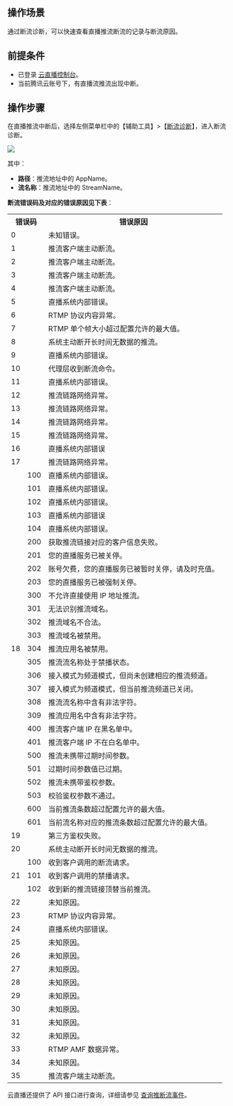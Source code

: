 
## 操作场景

通过断流诊断，可以快速查看直播推流断流的记录与断流原因。

## 前提条件
- 已登录 [云直播控制台](https://console.cloud.tencent.com/live)。
- 当前腾讯云账号下，有直播流推流出现中断。

## 操作步骤

在直播推流中断后，选择左侧菜单栏中的【辅助工具】>【[断流诊断](https://console.cloud.tencent.com/live/tools/streamevent)】，进入断流诊断。

![](https://main.qcloudimg.com/raw/58ca7fe1bef19c53d79f21b9c92b4680.png)

其中：
- **路径**：推流地址中的 AppName。
- **流名称**：推流地址中的 StreamName。

**断流错误码及对应的错误原因见下表**：

<table border='0' >
 <col >
 <col >
 <tr >
<th colspan='2' >错误码</td>
<th >错误原因</td>
 </tr>
 <tr >
<td colspan='2' >0</td>
<td >未知错误。</td>
 </tr>
 <tr >
<td colspan='2' >1</td>
<td >推流客户端主动断流。</td>
 </tr>
 <tr >
<td colspan='2' >2</td>
<td >推流客户端主动断流。</td>
 </tr>
 <tr >
<td colspan='2' >3</td>
<td>推流客户端主动断流。</td>
 </tr>
 <tr >
<td colspan='2' >4</td>
<td >推流客户端主动断流。</td>
 </tr>
 <tr>
<td colspan='2' >5</td>
<td >直播系统内部错误。</td>
 </tr>
 <tr >
<td colspan='2' >6</td>
<td >RTMP 协议内容异常。</td>
 </tr>
 <tr >
<td colspan='2' >7</td>
<td >RTMP 单个帧大小超过配置允许的最大值。</td>
 </tr>
 <tr >
<td colspan='2' >8</td>
<td >系统主动断开长时间无数据的推流。</td>
 </tr>
 <tr>
<td colspan='2' >9</td>
<td  >直播系统内部错误。</td>
 </tr>
 <tr >
<td colspan='2'  >10</td>
<td  >代理层收到断流命令。</td>
 </tr>
 <tr >
<td colspan='2'  >11</td>
<td  >直播系统内部错误。</td>
 </tr>
 <tr >
<td colspan='2'  >12</td>
<td  >推流链路网络异常。</td>
 </tr>
 <tr  >
<td colspan='2'  >13</td>
<td  >推流链路网络异常。</td>
 </tr>
 <tr >
<td colspan='2'  >14</td>
<td  >推流链路网络异常。</td>
 </tr>
 <tr >
<td colspan='2'  >15</td>
<td  >推流链路网络异常。</td>
 </tr>
 <tr  >
<td colspan='2'  >16</td>
<td  >直播系统内部错误</td>
 </tr>
 <tr >
<td colspan='2'  >17</td>
<td  >推流链路网络异常。</td>
 </tr>
 <tr  >
<td rowspan='27'>18</td>
<td>100</td>
<td  >直播系统内部错误。</td>
 </tr>
 <tr >
<td >101</td>
<td  >直播系统内部错误。</td>
 </tr>
 <tr  >
<td >102</td>
<td  >直播系统内部错误。</td>
 </tr>
 <tr  >
<td >103</td>
<td  >直播系统内部错误</td>
 </tr>
 <tr >
<td >104</td>
<td  >直播系统内部错误。</td>
 </tr>
 <tr >
<td >200</td>
<td  >获取推流链接对应的客户信息失败。</td>
 </tr>
 <tr >
<td >201</td>
<td  >您的直播服务已被关停。</td>
 </tr>
 <tr  >
<td>202</td>
<td  >账号欠费，您的直播服务已被暂时关停，请及时充值。</td>
 </tr>
 <tr>
<td >203</td>
<td  >您的直播服务已被强制关停。</td>
 </tr>
 <tr>
<td >300</td>
<td  >不允许直接使用 IP 地址推流。</td>
 </tr>
 <tr >
<td >301</td>
<td  >无法识别推流域名。</td>
 </tr>
 <tr >
<td >302</td>
<td  >推流域名不合法。</td>
 </tr>
 <tr >
<td >303</td>
<td  >推流域名被禁用。</td>
 </tr>
 <tr >
<td >304</td>
<td  >推流应用名被禁用。</td>
 </tr>
 <tr>
<td >305</td>
<td  >推流流名称处于禁播状态。</td>
 </tr>
 <tr >
<td>306</td>
<td  >接入模式为频道模式，但尚未创建相应的推流频道。</td>
 </tr>
 <tr >
<td >307</td>
<td  >接入模式为频道模式，但当前推流频道已关闭。</td>
 </tr>
 <tr >
<td >308</td>
<td  >推流流名称中含有非法字符。</td>
 </tr>
 <tr >
<td>309</td>
<td  >推流应用名中含有非法字符。</td>
 </tr>
 <tr  >
<td >400</td>
<td  >推流客户端 IP 在黑名单中。</td>
 </tr>
 <tr >
<td >401</td>
<td  >推流客户端 IP 不在白名单中。</td>
 </tr>
 <tr  >
<td>500</td>
<td  >推流未携带过期时间参数。</td>
 </tr>
 <tr >
<td >501</td>
<td  >过期时间参数值已过期。</td>
 </tr>
 <tr  >
<td>502</td>
<td  >推流未携带鉴权参数。</td>
 </tr>
 <tr  >
<td >503</td>
<td  >校验鉴权参数不通过。</td>
 </tr>
 <tr  >
<td>600</td>
<td  >当前推流条数超过配置允许的最大值。</td>
 </tr>
 <tr >
<td >601</td>
<td  >当前流名称对应的推流条数超过配置允许的最大值。</td>
 </tr>
 <tr >
<td colspan='2'  >19</td>
<td  >第三方鉴权失败。</td>
 </tr>
 <tr >
<td colspan='2'  >20</td>
<td  >系统主动断开长时间无数据的推流。</td>
 </tr>
 <tr >
<td rowspan='3'>21</td>
<td >100</td>
<td  >收到客户调用的断流请求。</td>
 </tr>
 <tr >
<td>101</td>
<td  >收到客户调用的禁播请求。</td>
 </tr>
 <tr >
<td >102</td>
<td  >收到新的推流链接顶替当前推流。</td>
 </tr>
 <tr  >
<td colspan='2'  >22</td>
<td  >未知原因。</td>
 </tr>
 <tr >
<td colspan='2'  >23</td>
<td  >RTMP 协议内容异常。</td>
 </tr>
 <tr >
<td colspan='2'  >24</td>
<td  >直播系统内部错误。</td>
 </tr>
 <tr >
<td colspan='2'  >25</td>
<td  >未知原因。</td>
 </tr>
 <tr >
<td colspan='2'  >26</td>
<td  >未知原因。</td>
 </tr>
 <tr >
<td colspan='2'  >27</td>
<td  >未知原因。</td>
 </tr>
 <tr  >
<td colspan='2'  >28</td>
<td  >未知原因。</td>
 </tr>
 <tr >
<td colspan='2'  >29</td>
<td  >未知原因。</td>
 </tr>
 <tr  >
<td colspan='2'  >30</td>
<td  >未知原因。</td>
 </tr>
 <tr>
<td colspan='2'  >31</td>
<td  >未知原因。</td>
 </tr>
 <tr>
<td colspan='2'  >32</td>
<td  >未知原因。</td>
 </tr>
 <tr  >
<td colspan='2'  >33</td>
<td  >RTMP AMF 数据异常。</td>
 </tr>
 <tr>
<td colspan='2'  >34</td>
<td  >未知原因。</td>
 </tr>
 <tr >
<td colspan='2'  >35</td>
<td  >推流客户端主动断流。</td>
 </tr>
</table>

云直播还提供了 API 接口进行查询，详细请参见 [查询推断流事件](https://cloud.tencent.com/document/product/267/33186)。
